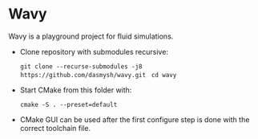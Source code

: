 # Wavy
Wavy is a playground project for fluid simulations.
- Clone repository with submodules recursive:

  ```git clone --recurse-submodules -j8 https://github.com/dasmysh/wavy.git ```
  ```cd wavy```

- Start CMake from this folder with:

  ```cmake -S . --preset=default```

- CMake GUI can be used after the first configure step is done with the correct toolchain file.

